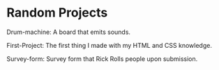 # Random Projects

Drum-machine: A board that emits sounds.

First-Project: The first thing I made with my HTML and CSS knowledge.

Survey-form: Survey form that Rick Rolls people upon submission.

